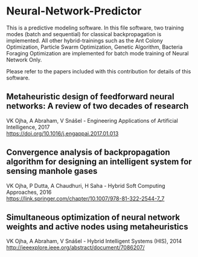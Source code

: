 # Neural-Network-Predictor
This is a predictive modeling software. In this file software, two training modes (batch and sequential) for classical backpropagation is implemented. All other hybrid-trainings such as the Ant Colony Optimization, Particle  Swarm Optimization, Genetic Algorithm, Bacteria Foraging Optimization are implemented for batch mode training of Neural Network Only.

Please refer to the  papers included with this contribution for details of this software.

## Metaheuristic design of feedforward neural networks: A review of two decades of research
VK Ojha, A Abraham, V Snášel - Engineering Applications of Artificial Intelligence, 2017<br>
https://doi.org/10.1016/j.engappai.2017.01.013

## Convergence analysis of backpropagation algorithm for designing an intelligent system for sensing manhole gases
VK Ojha, P Dutta, A Chaudhuri, H Saha - Hybrid Soft Computing Approaches, 2016<br>
https://link.springer.com/chapter/10.1007/978-81-322-2544-7_7


## Simultaneous optimization of neural network weights and active nodes using metaheuristics
VK Ojha, A Abraham, V Snášel - Hybrid Intelligent Systems (HIS), 2014<br>
http://ieeexplore.ieee.org/abstract/document/7086207/
